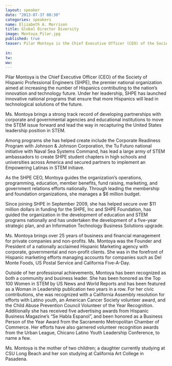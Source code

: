 ```yaml
---
layout: speaker
date: "2013-07-37 08:30"
categories: speakers
name: Elizabeth A. Morrison
title: Global Director Diversity 
image: Montoya_Pilar.jpg
published: true
teaser: Pilar Montoya is the Chief Executive Officer (CEO) of the Society of Hispanic Professional Engineers (SHPE), the premier national organization aimed at increasing the number of Hispanics contributing to the nation’s innovation and technology future. Under her leadership, SHPE has launched innovative national programs that ensure that more Hispanics will lead in technological solutions of the future.  
in:
tw:
ww: 
---
```

Pilar Montoya is the Chief Executive Officer (CEO) of the Society of Hispanic Professional Engineers (SHPE), the premier national organization aimed at increasing the number of Hispanics contributing to the nation’s innovation and technology future. Under her leadership, SHPE has launched innovative national programs that ensure that more Hispanics will lead in technological solutions of the future.Ms. Montoya brings a strong track record of developing partnerships with corporate and governmental agencies and educational institutions to move the STEM issue forward and lead the way in recapturing the United States leadership position in STEM. Among programs she has helped create include the Corporate Readiness Program with Johnson & Johnson Corporation, the Tu Futuro national initiative with Naval Sea Systems Command,  has lead a large army of STEM ambassadors to create SHPE student chapters in high schools and universities across America and secured partners to implement an Empowering Latinas in STEM initiave.As the SHPE CEO, Montoya guides the organization’s operations, programming, education, member benefits, fund raising, marketing, and government relations efforts nationally. Through leading the membership and foundation organizations, she manages a $6 million budget.Since joining SHPE in September 2009, she has helped secure over $11 million dollars in funding for the SHPE, Inc and SHPE Foundation, has guided the organization in the development of education and STEM programs nationally and has undertaken the development of a five-year strategic plan, and an Information Technology Business Solutions upgrade.Ms. Montoya brings over 25 years of business and financial management for private companies and non-profits. Ms. Montoya was the Founder and President of a nationally acclaimed Hispanic Marketing agency with corporate, governmental and non-profit clients.  She was in the forefront of Hispanic marketing efforts managing accounts for companies such as Del Monte Foods, US Postal Service and California Five-A-Day.Outside of her professional achievements, Montoya has been recognized as both a community and business leader. She has been honored as the Top 100 Women in STEM by US News and World Reports and has been featured as a Woman in Leadership publication two years in a row.  For her civic contributions, she was recognized with a California Assembly resolution for efforts with Latino youth, an American Cancer Society volunteer award, and the Child Abuse Prevention Council Volunteer of the Year Recognition.  Additionally she has received five advertising awards from Hispanic Business Magazine’s “Se Habla Espanol”, and been honored as a Business Person of the Year Award from the Sacramento Metropolitan Chamber of Commerce. Her efforts have also garnered volunteer recognition awards from the Urban League, Chicano Latino Youth Leadership Conference, to name a few.Ms. Montoya is the mother of two children; a daughter currently studying at CSU Long Beach and her son studying at California Art College in Pasadena.